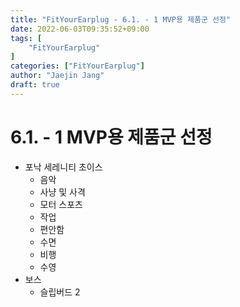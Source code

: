 ```yaml
---
title: "FitYourEarplug - 6.1. - 1 MVP용 제품군 선정"
date: 2022-06-03T09:35:52+09:00
tags: [
	"FitYourEarplug"
]
categories: ["FitYourEarplug"]
author: "Jaejin Jang"
draft: true
---
```


# 6.1. - 1 MVP용 제품군 선정
- 포낙 세레니티 초이스
  - 음악
  - 사냥 및 사격
  - 모터 스포츠
  - 작업
  - 편안함
  - 수면
  - 비행
  - 수영
- 보스
  - 슬립버드 2